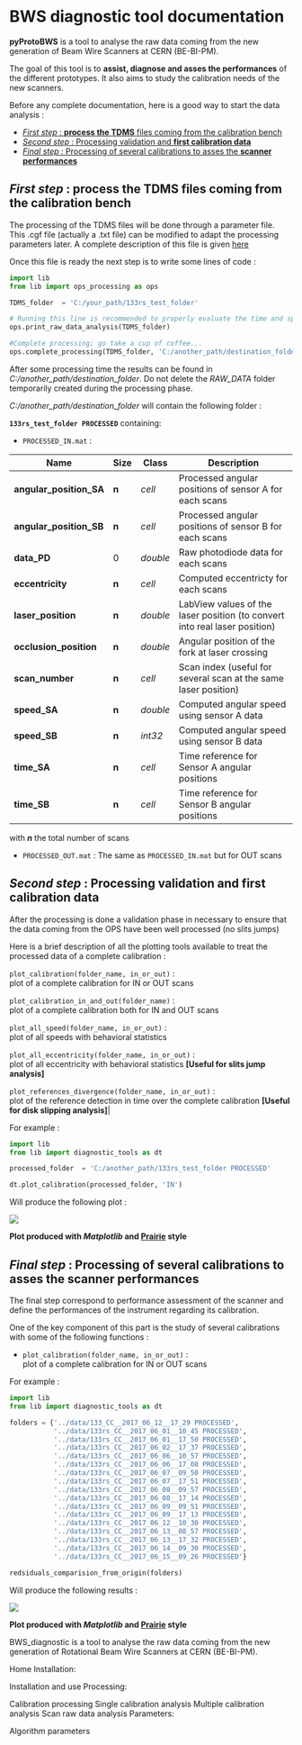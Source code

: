 # BWS diagnostic tool documentation

**pyProtoBWS** is a tool to analyse the raw data coming from the new generation of Beam Wire Scanners at CERN (BE-BI-PM). 

The goal of this tool is to **assist, diagnose and asses the performances** of the different prototypes. It also aims to study the calibration needs of the new scanners.

Before any complete documentation, here is a good way to start the data analysis : 
- [*First step* : **process the TDMS** files coming from the calibration bench](#first_step)
- [*Second step* : Processing validation and **first calibration data**](#second_step)
- [*Final step* : Processing of several calibrations to asses the **scanner performances**](#final_step)

## <a name="first_step"></a> *First step* : process the TDMS files coming from the calibration bench


The processing of the TDMS files will be done through a parameter file. This .cgf file (actually a .txt file) can be modified to adapt the processing parameters later. A complete description of this file is given [here](parameters.cfg)

Once this file is ready the next step is to write some lines of code : 
```python
import lib
from lib import ops_processing as ops

TDMS_folder  = 'C:/your_path/133rs_test_folder'

# Running this line is recommended to properly evaluate the time and space required by the processing
ops.print_raw_data_analysis(TDMS_folder)

#Complete processing; go take a cup of coffee...
ops.complete_processing(TDMS_folder, 'C:/another_path/destination_folder')
```

After some processing time the results can be found in *C:/another_path/destination_folder*. Do not delete the *RAW_DATA* folder temporarily created during the processing phase.

*C:/another_path/destination_folder* will contain the following folder :

**`133rs_test_folder PROCESSED`** containing: 

- `PROCESSED_IN.mat` :

| Name                    | Size  | Class    | Description                              |
| ----------------------- | ----- | -------- | ---------------------------------------- |
| **angular_position_SA** | **n** | *cell*   | Processed angular positions of sensor A for each scans |
| **angular_position_SB** | **n** | *cell*   | Processed angular positions of sensor B for each scans |
| **data_PD**             | 0     | *double* | Raw photodiode data for each scans       |
| **eccentricity**        | **n** | *cell*   | Computed eccentricty for each scans      |
| **laser_position**      | **n** | *double* | LabView values of the laser position (to convert into real laser position) |
| **occlusion_position**  | **n** | *double* | Angular position of the fork at laser crossing |
| **scan_number**         | **n** | *cell*   | Scan index (useful for several scan at the same laser position) |
| **speed_SA**            | **n** | *double* | Computed angular speed using sensor A data |
| **speed_SB**            | **n** | *int32*  | Computed angular speed using sensor B data |
| **time_SA**             | **n** | *cell*   | Time reference for Sensor A angular positions |
| **time_SB**             | **n** | *cell*   | Time reference for Sensor B angular positions |

with ***n*** the total number of scans

- `PROCESSED_OUT.mat` : The same as `PROCESSED_IN.mat` but for OUT scans

## <a name="second_step"></a> *Second step* : Processing validation and **first calibration data**
After the processing is done a validation phase in necessary to ensure that the data coming from the OPS have been well processed (no slits jumps)


Here is a brief description of all the plotting tools available to treat the processed data of a complete calibration :

`plot_calibration(folder_name, in_or_out)` : <br/> plot of a complete calibration for IN or OUT scans

`plot_calibration_in_and_out(folder_name)` : <br/> plot of a complete calibration both for IN and OUT scans

`plot_all_speed(folder_name, in_or_out)` : <br/> plot of all speeds with behavioral statistics

`plot_all_eccentricity(folder_name, in_or_out)` : <br/>plot of all eccentricity with behavioral statistics **[Useful for slits jump analysis]**

`plot_references_divergence(folder_name, in_or_out)` : <br/> plot of the reference detection in time over the complete calibration **[Useful for disk slipping analysis]**|

For example : 
```python
import lib
from lib import diagnostic_tools as dt

processed_folder  = 'C:/another_path/133rs_test_folder PROCESSED'

dt.plot_calibration(processed_folder, 'IN')
```

Will produce the following plot : 

![](https://github.com/LionelGarcia/BWS_diagnostic/blob/master/doc_images/figure_1.png)

**Plot produced with *Matplotlib* and [Prairie](https://github.com/LionelGarcia/Prairie) style**

## <a name="final_step"></a> *Final step* : Processing of several calibrations to asses the **scanner performances**

The final step correspond to performance assessment of the scanner and define the performances of the instrument regarding its calibration.

One of the key component of this part is the study of several calibrations with some of the following functions : 
- `plot_calibration(folder_name, in_or_out)` : <br/> plot of a complete calibration for IN or OUT scans

For example : 
```python
import lib
from lib import diagnostic_tools as dt

folders = {'../data/133_CC__2017_06_12__17_29 PROCESSED',
           '../data/133rs_CC__2017_06_01__10_45 PROCESSED',
           '../data/133rs_CC__2017_06_01__17_50 PROCESSED',
           '../data/133rs_CC__2017_06_02__17_37 PROCESSED',
           '../data/133rs_CC__2017_06_06__10_57 PROCESSED',
           '../data/133rs_CC__2017_06_06__17_08 PROCESSED',
           '../data/133rs_CC__2017_06_07__09_50 PROCESSED',
           '../data/133rs_CC__2017_06_07__17_51 PROCESSED',
           '../data/133rs_CC__2017_06_08__09_57 PROCESSED',
           '../data/133rs_CC__2017_06_08__17_14 PROCESSED',
           '../data/133rs_CC__2017_06_09__09_51 PROCESSED',
           '../data/133rs_CC__2017_06_09__17_13 PROCESSED',
           '../data/133rs_CC__2017_06_12__10_30 PROCESSED',
           '../data/133rs_CC__2017_06_13__08_57 PROCESSED',
           '../data/133rs_CC__2017_06_13__17_32 PROCESSED',
           '../data/133rs_CC__2017_06_14__09_30 PROCESSED',
           '../data/133rs_CC__2017_06_15__09_26 PROCESSED'}

redsiduals_comparision_from_origin(folders)
```

Will produce the following results : 

![](https://github.com/LionelGarcia/BWS_diagnostic/blob/master/doc_images/figure_3.png)

**Plot produced with *Matplotlib* and [Prairie](https://github.com/LionelGarcia/Prairie) style**


BWS_diagnostic is a tool to analyse the raw data coming from the new generation of Rotational Beam Wire Scanners at CERN (BE-BI-PM).

Home
Installation:

Installation and use
Processing:

Calibration processing
Single calibration analysis
Multiple calibration analysis
Scan raw data analysis
Parameters:

Algorithm parameters
